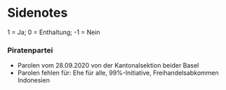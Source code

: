# Sidenotes
1 = Ja; 0 = Enthaltung; -1 = Nein

### Piratenpartei
* Parolen vom 28.09.2020 von der Kantonalsektion beider Basel
* Parolen fehlen für: Ehe für alle, 99%-Initiative, Freihandelsabkommen Indonesien